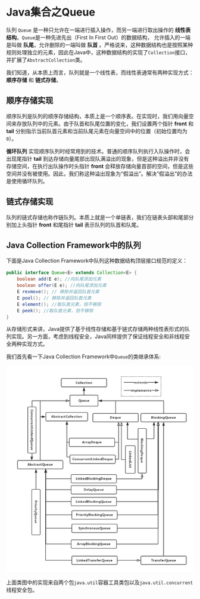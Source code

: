 # Java集合之Queue
队列 `Queue` 是一种只允许在一端进行插入操作，而另一端进行取出操作的  **线性表结构**。`Queue`是一种先进先出（First In First Out）的数据结构， 允许插入的一端是叫做 **队尾**，允许删除的一端叫做 **队首** 。严格说来，这种数据结构也是按照某种规则处理独立的元素，因此在Java中，这种数据结构的实现了`Collection`接口， 并扩展了`AbstractCollection`类。

我们知道，从本质上而言，队列就是一个线性表，而线性表通常有两种实现方式：**顺序存储** 和 **链式存储**。
## 顺序存储实现
顺序队列是队列的顺序存储结构，本质上是一个顺序表。在实现时，我们用向量空间来存放队列中的元素。由于队首和队尾位置的变化，我们设置两个指针 **front** 和 **tail** 分别指示当前队首元素和当前队尾元素在向量空间中的位置（初始位置均为`0`）。

**循环队列** 实现顺序队列时经常用到的技术。普通的顺序队列执行入队操作时，会出现尾指针 **tail** 到达存储向量尾部出现队满溢出的现象，但是这种溢出并非没有存储空间，在执行出队操作时头指针 **front** 会释放存储向量首部的空间，但是这些空间并没有被使用。因此，我们称这种溢出现象为“假溢出”。解决“假溢出”的办法是使用循环队列。

## 链式存储实现
队列的链式存储也称作链队列。本质上就是一个单链表，我们在链表头部和尾部分别加上头指针 **front** 和尾指针 **tail** 表示队列的队首和队尾。

## Java Collection Framework中的队列
下面是Java Collection Framework中队列这种数据结构顶层接口规范的定义：

```java
public interface Queue<E> extends Collection<E> {
    boolean add(E e); //向队尾添加元素
    boolean offer(E e); //向队尾添加元素
    E revmove(); // 移除并返回队首元素
    E pool(); // 移除并返回队首元素
    E element(); //取队首元素，但不移除
    E peek(); //取队首元素，但不移除
}
```

从存储形式来讲，Java提供了基于线性存储和基于链式存储两种线性表形式的队列实现。另一方面，考虑到线程安全，Java同样提供了保证线程安全和非线程安全两种实现方式。

我们首先看一下Java Collection Framework中`Queue`的类继承体系:

![Java Collection Framework](./images/queue.png)

上面类图中的实现来自两个包`java.util`容器工具类包以及`java.util.concurrent`线程安全包。

